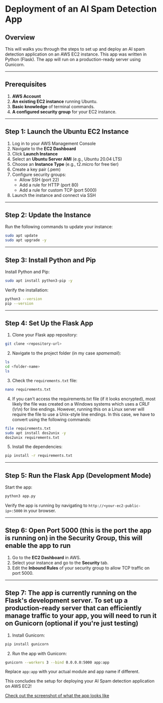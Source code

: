 # Deployment of an AI Spam Detection App

## Overview
This will walks you through the steps to set up and deploy an AI spam detection application on an AWS EC2 instance. This app was written in Python (Flask). The app will run on a production-ready server using Gunicorn.

---

## Prerequisites

1. **AWS Account**
2. **An existing EC2 instance** running Ubuntu.
3. **Basic knowledge** of terminal commands.
4. **A configured security group** for your EC2 instance.

---

## Step 1: Launch the Ubuntu EC2 Instance

1. Log in to your AWS Management Console
2. Navigate to the **EC2 Dashboard**
3. Click **Launch Instance**
4. Select an **Ubuntu Server AMI** (e.g., Ubuntu 20.04 LTS)
5. Choose an **Instance Type** (e.g., t2.micro for free tier)
6. Create a key pair (.pem)
7. Configure security groups:
   - Allow SSH (port 22)
   - Add a rule for HTTP (port 80)
   - Add a rule for custom TCP (port 5000)
8. Launch the instance and connect via SSH

---

## Step 2: Update the Instance

Run the following commands to update your instance:

```bash
sudo apt update
sudo apt upgrade -y
```

---

## Step 3: Install Python and Pip

Install Python and Pip:

```bash
sudo apt install python3-pip -y
```

Verify the installation:

```bash
python3 --version
pip --version
```

---

## Step 4: Set Up the Flask App

1. Clone your Flask app repository:

```bash
git clone <repository-url>
```

2. Navigate to the project folder (in my case *spamemail*):

```bash
ls
cd <folder-name>
ls
```

3. Check the `requirements.txt` file:

```bash
nano requirements.txt
```

4. If you can't access the requirements.txt file (if it looks encrypted), most likely the file was created on a Windows systems which uses a CRLF (\r\n) for line endings. However, running this on a Linux server will require the file to use a Unix-style line endings. In this case, we have to convert using the following commands:

```bash
file requirements.txt
sudo apt install dos2unix -y
dos2unix requirements.txt
```

5. Install the dependencies:

```bash
pip install -r requirements.txt
```

---

## Step 5: Run the Flask App (Development Mode)

Start the app:

```bash
python3 app.py
```

Verify the app is running by navigating to `http://<your-ec2-public-ip>:5000` in your browser.

---

## Step 6: Open Port 5000 (this is the port the app is running on) in the Security Group, this will enable the app to run

1. Go to the **EC2 Dashboard** in AWS.
2. Select your instance and go to the **Security** tab.
3. Edit the **Inbound Rules** of your security group to allow TCP traffic on port 5000.

---

## Step 7: The app is currently running on the Flask's development server. To set up a production-ready server that can efficiently manage traffic to your app, you will need to run it on Gunicorn (optional if you're just testing)

1. Install Gunicorn:

```bash
pip install gunicorn
```

2. Run the app with Gunicorn:

```bash
gunicorn --workers 3 --bind 0.0.0.0:5000 app:app
```

Replace `app:app` with your actual module and app name if different.


This concludes the setup for deploying your AI Spam detection application on AWS EC2!

[Check out the screenshot of what the app looks like](./The-AI-Spam-Detection-App-(running))

